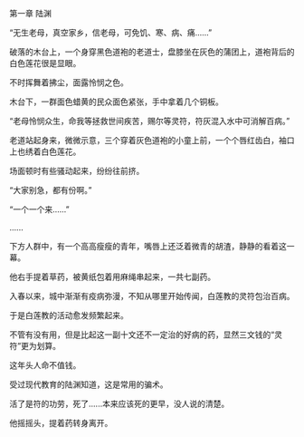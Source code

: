 第一章 陆渊

“无生老母，真空家乡，信老母，可免饥、寒、病、痛......”

破落的木台上，一个身穿黑色道袍的老道士，盘膝坐在灰色的蒲团上，道袍背后的白色莲花很是显眼。

不时挥舞着拂尘，面露怜悯之色。

木台下，一群面色蜡黄的民众面色紧张，手中拿着几个铜板。

“老母怜悯众生，命我等拯救世间疾苦，赐尔等灵符，符灰混入水中可消解百病。”

老道站起身来，微微示意，三个穿着灰色道袍的小童上前，一个个唇红齿白，袖口上也绣着白色莲花。

场面顿时有些骚动起来，纷纷往前挤。

“大家别急，都有份啊。”

“一个一个来......”

......

下方人群中，有一个高高瘦瘦的青年，嘴唇上还泛着微青的胡渣，静静的看着这一幕。

他右手提着草药，被黄纸包着用麻绳串起来，一共七副药。

入春以来，城中渐渐有疫病弥漫，不知从哪里开始传闻，白莲教的灵符包治百病。

于是白莲教的活动愈发频繁起来。

不管有没有用，但是比起这一副十文还不一定治的好病的药，显然三文钱的“灵符”更为划算。

这年头人命不值钱。

受过现代教育的陆渊知道，这是常用的骗术。

活了是符的功劳，死了......本来应该死的更早，没人说的清楚。

他摇摇头，提着药转身离开。



